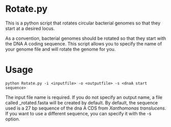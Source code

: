 # Rotate.py
This is a python script that rotates circular bacterial genomes so that they start at a desired locus.

As a convention, bacterial genomes should be rotated so that they start with the DNA A coding sequence.
This script allows you to specify the name of your genome file and will rotate the genome for you.

# Usage

```
python Rotate.py -i <inputfile> -o <outputfile> -s <dnaA start sequence>
```

The input file name is required.
If you do not specify an output name, a file called <your input file name>_rotated.fasta will be created by default.
By default, the sequence used is a 27 bp sequence of the dna A CDS from *Xanthomonas translucens*. If you want to use a different sequence, you can specify it with the -s option.
